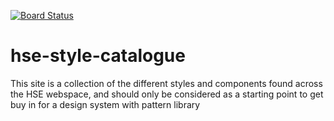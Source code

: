 [![Board Status](https://dev.azure.com/Digital-Team-OSD/7a644b83-b76e-46de-af6d-ac357786ca5d/d2e11014-ff00-4315-b5b5-09f779896a96/_apis/work/boardbadge/1e172073-63fd-4153-9ad4-2fc66b7da680)](https://dev.azure.com/Digital-Team-OSD/7a644b83-b76e-46de-af6d-ac357786ca5d/_boards/board/t/d2e11014-ff00-4315-b5b5-09f779896a96/Microsoft.RequirementCategory)
# hse-style-catalogue
This site is a collection of the different styles and components found across the HSE webspace, and should only be considered as a starting point to get buy in for a design system with pattern library
